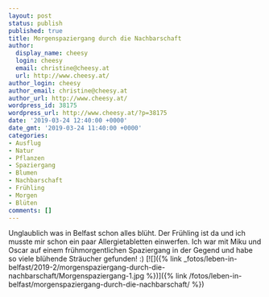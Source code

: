 ```yaml
---
layout: post
status: publish
published: true
title: Morgenspaziergang durch die Nachbarschaft
author:
  display_name: cheesy
  login: cheesy
  email: christine@cheesy.at
  url: http://www.cheesy.at/
author_login: cheesy
author_email: christine@cheesy.at
author_url: http://www.cheesy.at/
wordpress_id: 38175
wordpress_url: http://www.cheesy.at/?p=38175
date: '2019-03-24 12:40:00 +0000'
date_gmt: '2019-03-24 11:40:00 +0000'
categories:
- Ausflug
- Natur
- Pflanzen
- Spaziergang
- Blumen
- Nachbarschaft
- Frühling
- Morgen
- Blüten
comments: []
---
```

Unglaublich was in Belfast schon alles blüht. Der Frühling ist da und ich musste mir schon ein paar Allergietabletten einwerfen. Ich war mit Miku und Oscar auf einem frühmorgentlichen Spaziergang in der Gegend und habe so viele blühende Sträucher gefunden! :)
[![]({% link _fotos/leben-in-belfast/2019-2/morgenspaziergang-durch-die-nachbarschaft/Morgenspaziergang-1.jpg %})]({% link /fotos/leben-in-belfast/morgenspaziergang-durch-die-nachbarschaft/ %})

